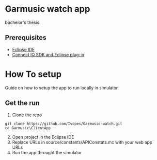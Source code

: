 # Garmusic watch app
bachelor's thesis

## Prerequisites
* [Eclipse IDE](https://www.eclipse.org/downloads/)
* [Connect IQ SDK and Eclipse plug-in](https://developer.garmin.com/connect-iq/connect-iq-basics/getting-started/)

# How To setup
Guide on how to setup the app to run locally in simulator.  

## Get the run
1. Clone the repo 
```
git clone https://github.com/Ivopes/Garmusic-watch.git
cd Garmusic\ClientApp
```
2. Open project in the Eclipse IDE
3. Replace URLs in source/constants/APIConstats.mc with your web app URLs
4. Run the app throught the simulator
